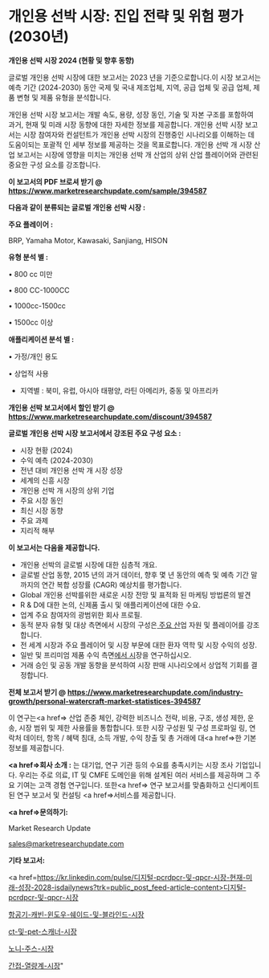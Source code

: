 # 개인용 선박 시장: 진입 전략 및 위험 평가(2030년)

<strong>개인용 선박 시장 2024 (현황 및 향후 동향)</strong>

글로벌 개인용 선박 시장에 대한 보고서는 2023 년을 기준으로합니다.이 시장 보고서는 예측 기간 (2024-2030) 동안 국제 및 국내 제조업체, 지역, 공급 업체 및 공급 업체, 제품 변형 및 제품 유형을 분석합니다.

개인용 선박 시장 보고서는 개발 속도, 용량, 성장 동인, 기술 및 자본 구조를 포함하여 과거, 현재 및 미래 시장 동향에 대한 자세한 정보를 제공합니다. 개인용 선박 시장 보고서는 시장 참여자와 컨설턴트가 개인용 선박 시장의 진행중인 시나리오를 이해하는 데 도움이되는 포괄적 인 세부 정보를 제공하는 것을 목표로합니다. 개인용 선박 개 시장 산업 보고서는 시장에 영향을 미치는 개인용 선박 개 산업의 상위 산업 플레이어와 관련된 중요한 구성 요소를 강조합니다.



<strong>이 보고서의 PDF 브로셔 받기 @ <a href=https://www.marketresearchupdate.com/sample/394587>https://www.marketresearchupdate.com/sample/394587</a></strong>



<strong>다음과 같이 분류되는 글로벌 개인용 선박 시장 :</strong>



<strong>주요 플레이어 :</strong>

BRP, Yamaha Motor, Kawasaki, Sanjiang, HISON



<strong>유형 분석 별 :</strong>

• 800 cc 미만

• 800 CC-1000CC

• 1000cc-1500cc

• 1500cc 이상



<strong>애플리케이션 분석 별 :</strong>

• 가정/개인 용도

• 상업적 사용

<ul>
  <li>지역별 : 북미, 유럽, 아시아 태평양, 라틴 아메리카, 중동 및 아프리카</li>
</ul>


<strong>개인용 선박 보고서에서 할인 받기 @ <a href=https://www.marketresearchupdate.com/discount/394587>https://www.marketresearchupdate.com/discount/394587</a></strong>



<strong>글로벌 개인용 선박 시장 보고서에서 강조된 주요 구성 요소 :</strong>
<ul>
  <li>시장 현황 (2024)</li>
  <li>수익 예측 (2024-2030)</li>
  <li>전년 대비 개인용 선박 개 시장 성장</li>
  <li>세계의 신흥 시장</li>
  <li>개인용 선박 개 시장의 상위 기업</li>
  <li>주요 시장 동인</li>
  <li>최신 시장 동향</li>
  <li>주요 과제</li>
  <li>지리적 해부</li>
</ul>


<strong>이 보고서는 다음을 제공합니다.</strong>
<ul>
  <li>개인용 선박의 글로벌 시장에 대한 심층적 개요.</li>
  <li>글로벌 산업 동향, 2015 년의 과거 데이터, 향후 몇 년 동안의 예측 및 예측 기간 말까지의 연간 복합 성장률 (CAGR) 예상치를 평가합니다.</li>
  <li>Global 개인용 선박를위한 새로운 시장 전망 및 표적화 된 마케팅 방법론의 발견</li>
  <li>R &amp; D에 대한 논의, 신제품 출시 및 애플리케이션에 대한 수요.</li>
  <li>업계 주요 참여자의 광범위한 회사 프로필.</li>
  <li>동적 분자 유형 및 대상 측면에서 시장의 구성은<a href=> 주요 산</a>업 자원 및 플레이어를 강조합니다.</li>
  <li>전 세계 시장과 주요 플레이어 및 시장 부문에 대한 환자 역학 및 시장 수익의 성장.</li>
  <li>일반 및 프리미엄 제품 수익 측면<a href=>에서 시</a>장을 연구하십시오.</li>
  <li>거래 승인 및 공동 개발 동향을 분석하여 시장 판매 시나리오에서 상업적 기회를 결정합니다.</li>
</ul>



<strong>전체 보고서 받기 @ <a href=https://www.marketresearchupdate.com/industry-growth/personal-watercraft-market-statistices-394587>https://www.marketresearchupdate.com/industry-growth/personal-watercraft-market-statistices-394587</a></strong>

이 연구는<a href=> 산업 존중</a> 체인, 강력한 비즈니스 전략, 비용, 구조, 생성 제한, 운송, 시장 범위 및 제한 사용률을 통합합니다. 또한 시장 구성원 및 구성 프로파일 링, 연락처 데이터, 항목 / 혜택 침대, 소득 개발, 수익 창출 및 총 거래에 대<a href=>한 기본 </a>정보를 제공합니다.



<strong><a href=>회사 소</a>개 :</strong>
는 대기업, 연구 기관 등의 수요를 충족시키는 시장 조사 기업입니다. 우리는 주로 의료, IT 및 CMFE 도메인을 위해 설계된 여러 서비스를 제공하며 그 주요 기여는 고객 경험 연구입니다. 또한<a href=> 연구 보</a>고서를 맞춤화하고 신디케이트 된 연구 보고서 및 컨설팅 <a href=>서비스</a>를 제공합니다.



<strong><a href=>문의하기:</a></strong>

Market Research Update

sales@marketresearchupdate.com



<strong>기타 보고서:</strong>

<a href=https://kr.linkedin.com/pulse/디지털-pcrdpcr-및-qpcr-시장-현재-미래-성장-2028-isdailynews?trk=public_post_feed-article-content>디지털-pcrdpcr-및-qpcr-시장</a>

<a href=https://www.linkedin.com/pulse/항공기-캐빈-윈도우-쉐이드-및-블라인드-시장-진입-전략-위험-평가2029년/>항공기-캐빈-윈도우-쉐이드-및-블라인드-시장</a>

<a href=https://www.linkedin.com/pulse/ct-및-pet-스캐너-시장-현재-미래-성장-2029-data-dive-diaries-24-analysis-vu4of/>ct-및-pet-스캐너-시장</a>

<a href=https://www.linkedin.com/pulse/노니-주스-시장-동향-및-성장-전망-market-matrix-musings-analysis-or5of/>노니-주스-시장</a>

<a href=https://www.linkedin.com/pulse/간접-열량계-시장-현재-및-미래-성장-2030-survey-spotlight-pro-24-analysis-zmarf/>간접-열량계-시장</a>"
